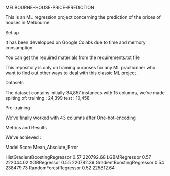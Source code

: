 MELBOURNE-HOUSE-PRICE-PREDICTION

This is an ML regression project concerning the prediction of the prices of houses in Melbourne.

Set up

It has been developped on Google Colabs due to time and memory consumption.

You can get the required materials from the requirements.txt file

This repository is only on training purposes for any ML practionner who want to find out other ways to deal with this classic ML project.

Datasets

The dataset contains initially 34,857 instances with 15 columns, we've made spliting of:
training : 24,399
test : 10,458

Pre-training

We've finally worked with 43 columns after One-hot-encoding 

Metrics and Results

We've achieved :

Model							Score 		Mean_Absolute_Error

HistGradientBoostingRegressor 	0.57 		220792.68
LGBMRegressor 	                0.57 		222044.02
XGBRegressor                	0.55 		220782.39
GradientBoostingRegressor 	    0.54 		238479.73
RandomForestRegressor 	        0.52 		225812.64





